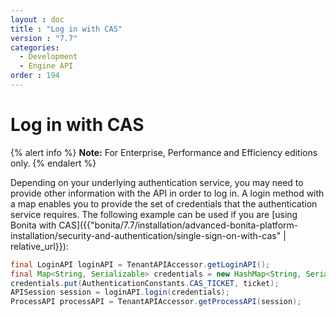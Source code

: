 ```yaml
---
layout : doc
title : "Log in with CAS"
version : "7.7"
categories:
  - Development
  - Engine API
order : 194
---
```

# Log in with CAS

{% alert info %}
**Note:** For Enterprise, Performance and Efficiency editions only.
{% endalert %}

Depending on your underlying authentication service, you may need to provide other information with the API in order to log in. A login method with a map enables you to provide the set of credentials that the authentication service requires. 
The following example can be used if you are [using Bonita with CAS]({{"bonita/7.7/installation/advanced-bonita-platform-installation/security-and-authentication/single-sign-on-with-cas" | relative_url}}):
```java
final LoginAPI loginAPI = TenantAPIAccessor.getLoginAPI();
final Map<String, Serializable> credentials = new HashMap<String, Serializable>();
credentials.put(AuthenticationConstants.CAS_TICKET, ticket);
APISession session = loginAPI.login(credentials);
ProcessAPI processAPI = TenantAPIAccessor.getProcessAPI(session);
```
